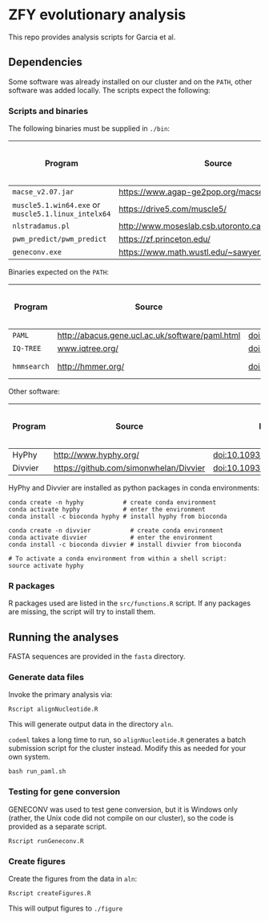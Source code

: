 # ZFY evolutionary analysis

This repo provides analysis scripts for Garcia et al.

## Dependencies

Some software was already installed on our cluster and on the `PATH`, other software was added locally. The scripts expect the following:

### Scripts and binaries

The following binaries must be supplied in `./bin`:

Program             | Source  | Reference  | Version used in this study
--------------------|---------|------------|---------------------------
`macse_v2.07.jar` | https://www.agap-ge2pop.org/macse/ | [doi:10.1371/journal.pone.0022594](https://journals.plos.org/plosone/article?id=10.1371/journal.pone.0022594) | 2.07
`muscle5.1.win64.exe` or `muscle5.1.linux_intelx64` | https://drive5.com/muscle5/ | [doi:10.1038/s41467-022-34630-w](https://www.nature.com/articles/s41467-022-34630-w) | 5.1
`nlstradamus.pl` | http://www.moseslab.csb.utoronto.ca/NLStradamus/ | [doi:10.1186/1471-2105-10-202](https://doi.org/10.1186/1471-2105-10-202) | -
`pwm_predict/pwm_predict` | https://zf.princeton.edu/ | [doi:10.1093/nar/gkt890](https://www.ncbi.nlm.nih.gov/pmc/articles/PMC3874201/) | -
`geneconv.exe` | https://www.math.wustl.edu/~sawyer/geneconv/ | [10.1093/oxfordjournals.molbev.a040567](https://pubmed.ncbi.nlm.nih.gov/2677599/) | 1.81

Binaries expected on the `PATH`:

Program             | Source  | Reference  | Version used in this study
--------------------|---------|------------|---------------------------
`PAML ` | http://abacus.gene.ucl.ac.uk/software/paml.html | [doi:10.1093/molbev/msm088](https://pubmed.ncbi.nlm.nih.gov/17483113/) | 4.9h
`IQ-TREE` | www.iqtree.org/ | [doi:10.1093/molbev/msu300](https://doi.org/10.1093/molbev/msu300) | 1.6.12
`hmmsearch` | http://hmmer.org/ | [doi:10.1371/journal.pcbi.1002195](https://journals.plos.org/ploscompbiol/article?id=10.1371/journal.pcbi.1002195) | HMMER v3.3

Other software:

Program             | Source  | Reference  | Version used in this study
--------------------|---------|------------|---------------------------
HyPhy | http://www.hyphy.org/ | [doi:10.1093/bioinformatics/bti079](https://doi.org/10.1093/bioinformatics/bti079) | 2.5.29
Divvier | https://github.com/simonwhelan/Divvier | [doi:10.1093/molbev/msz142](https://pmc.ncbi.nlm.nih.gov/articles/PMC6933875/) | 1.01

HyPhy and Divvier are installed as python packages in conda environments:
```
conda create -n hyphy           # create conda environment
conda activate hyphy            # enter the environment
conda install -c bioconda hyphy # install hyphy from bioconda

conda create -n divvier           # create conda environment
conda activate divvier            # enter the environment
conda install -c bioconda divvier # install divvier from bioconda

# To activate a conda environment from within a shell script:
source activate hyphy

```

### R packages

R packages used are listed in the `src/functions.R` script. If any packages are missing, the script will try to install them.

## Running the analyses

FASTA sequences are provided in the `fasta` directory.


### Generate data files

Invoke the primary analysis via:
```
Rscript alignNucleotide.R
```

This will generate output data in the directory `aln`.

`codeml` takes a long time to run, so `alignNucleotide.R` generates a batch submission script for the cluster instead. Modify this as needed for your own system.

```
bash run_paml.sh
```

### Testing for gene conversion

GENECONV was used to test gene conversion, but it is Windows only (rather, the Unix code did not compile on our cluster), so the code is provided as a separate script.

```
Rscript runGeneconv.R
```

### Create figures

Create the figures from the data in `aln`:

```
Rscript createFigures.R
```

This will output figures to `./figure`

